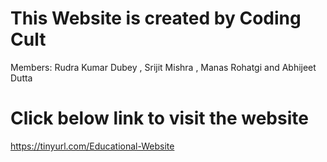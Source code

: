 # This Website is created by Coding Cult
Members:  Rudra Kumar Dubey , Srijit Mishra , Manas Rohatgi and Abhijeet Dutta

# Click below link to visit the website

https://tinyurl.com/Educational-Website
